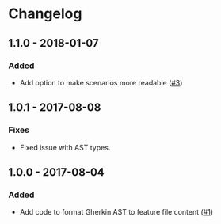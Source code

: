 # Changelog

## 1.1.0 - 2018-01-07

### Added

- Add option to make scenarios more readable ([#3](https://github.com/szikszail/gherkin-assembler/issues/3))

## 1.0.1 - 2017-08-08

### Fixes

- Fixed issue with AST types.

## 1.0.0 - 2017-08-04

### Added

- Add code to format Gherkin AST to feature file content ([#1](https://github.com/szikszail/gherkin-assembler/issues/1))
